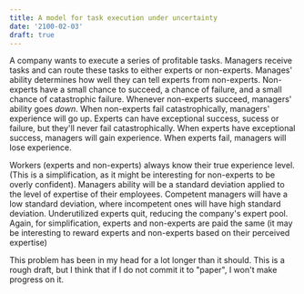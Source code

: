 ```yaml
---
title: A model for task execution under uncertainty
date: '2100-02-03'
draft: true
---
```


A company wants to execute a series of profitable tasks. Managers receive tasks and can route these tasks to either experts or non-experts. Manages' ability determines how well they can tell experts from non-experts. Non-experts have a small chance to succeed, a chance of failure, and a small chance of catastrophic failure. Whenever non-experts succeed, managers' ability goes *down*. When non-experts fail catastrophically, managers' experience will go up. Experts can have exceptional success, sucess or failure, but they'll never fail catastrophically. When experts have exceptional success, managers will gain experience. When experts fail, managers will lose experience.  

Workers (experts and non-experts) always know their true experience level. (This is a simplification, as it might be interesting for non-experts to be overly confident). Managers ability will be a standard deviation applied to the level of expertise of their employees. Competent managers will have a low standard deviation, where incompetent ones will have high standard deviation. Underutilized experts quit, reducing the company's expert pool. Again, for simplification, experts and non-experts are paid the same (it may be interesting to reward experts and non-experts based on their perceived expertise)



This problem has been in my head for a lot longer than it should. This is a rough draft, but I think that if I do not commit it to "paper", I won't make progress on it.